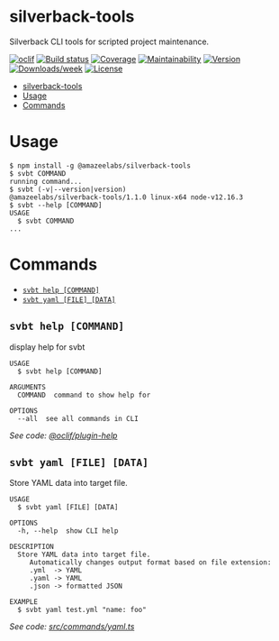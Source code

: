 # silverback-tools

Silverback CLI tools for scripted project maintenance.

[![oclif](https://img.shields.io/badge/cli-oclif-brightgreen.svg)](https://oclif.io)
[![Build status](https://img.shields.io/github/workflow/status/AmazeeLabs/silverback-tools/Release)](https://github.com/AmazeeLabs/silverback-tools)
[![Coverage](https://img.shields.io/codeclimate/coverage/AmazeeLabs/silverback-tools)](https://codeclimate.com/github/AmazeeLabs/silverback-tools)
[![Maintainability](https://img.shields.io/codeclimate/maintainability/AmazeeLabs/silverback-tools)](https://codeclimate.com/github/AmazeeLabs/silverback-tools)
[![Version](https://img.shields.io/npm/v/@amazeelabs/silverback-tools.svg)](https://npmjs.org/package/@amazeelabs/silverback-tools)
[![Downloads/week](https://img.shields.io/npm/dw/@amazeelabs/silverback-tools.svg)](https://npmjs.org/@amazeelabs/package/@amazeelabs/silverback-tools)
[![License](https://img.shields.io/npm/l/@amazeelabs/silverback-tools.svg)](https://github.com/AmazeeLabs/@amazeelabs/silverback-tools/blob/master/package.json)

<!-- toc -->
* [silverback-tools](#silverback-tools)
* [Usage](#usage)
* [Commands](#commands)
<!-- tocstop -->

# Usage

<!-- usage -->
```sh-session
$ npm install -g @amazeelabs/silverback-tools
$ svbt COMMAND
running command...
$ svbt (-v|--version|version)
@amazeelabs/silverback-tools/1.1.0 linux-x64 node-v12.16.3
$ svbt --help [COMMAND]
USAGE
  $ svbt COMMAND
...
```
<!-- usagestop -->

# Commands

<!-- commands -->
* [`svbt help [COMMAND]`](#svbt-help-command)
* [`svbt yaml [FILE] [DATA]`](#svbt-yaml-file-data)

## `svbt help [COMMAND]`

display help for svbt

```
USAGE
  $ svbt help [COMMAND]

ARGUMENTS
  COMMAND  command to show help for

OPTIONS
  --all  see all commands in CLI
```

_See code: [@oclif/plugin-help](https://github.com/oclif/plugin-help/blob/v2.2.3/src/commands/help.ts)_

## `svbt yaml [FILE] [DATA]`

Store YAML data into target file.

```
USAGE
  $ svbt yaml [FILE] [DATA]

OPTIONS
  -h, --help  show CLI help

DESCRIPTION
  Store YAML data into target file.
     Automatically changes output format based on file extension:
     .yml  -> YAML
     .yaml -> YAML
     .json -> formatted JSON

EXAMPLE
  $ svbt yaml test.yml "name: foo"
```

_See code: [src/commands/yaml.ts](https://github.com/AmazeeLabs/silverback-tools/blob/v1.1.0/src/commands/yaml.ts)_
<!-- commandsstop -->
